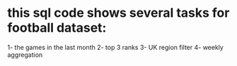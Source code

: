 # this sql code shows several tasks for football dataset:
1- the games in the last month
2- top 3 ranks
3- UK region filter
4- weekly aggregation
